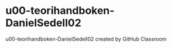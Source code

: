 # u00-teorihandboken-DanielSedell02
u00-teorihandboken-DanielSedell02 created by GitHub Classroom


